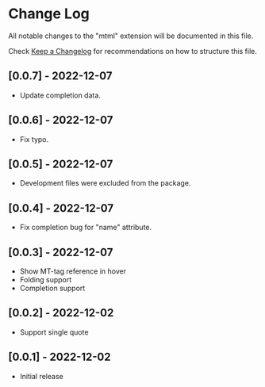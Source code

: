 # Change Log

All notable changes to the "mtml" extension will be documented in this file.

Check [Keep a Changelog](http://keepachangelog.com/) for recommendations on how to structure this file.

## [0.0.7] - 2022-12-07

- Update completion data.

## [0.0.6] - 2022-12-07

- Fix typo.

## [0.0.5] - 2022-12-07

- Development files were excluded from the package.

## [0.0.4] - 2022-12-07

- Fix completion bug for "name" attribute.

## [0.0.3] - 2022-12-07

- Show MT-tag reference in hover
- Folding support
- Completion support

## [0.0.2] - 2022-12-02

- Support single quote

## [0.0.1] - 2022-12-02

- Initial release
